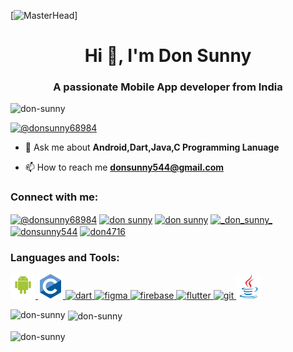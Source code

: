[![MasterHead](https://1.bp.blogspot.com/-BC5REOdNzDU/XdW2Q3tTYFI/AAAAAAAAEao/wCTMj7VtRU4kUEBMBvFB_bYC90TqeWXEgCLcBGAsYHQ/s1600/2000_600px.gif)]
<h1 align="center">Hi 👋, I'm Don Sunny</h1>
<h3 align="center">A passionate Mobile App developer from India</h3>


<p align="left"> <img src="https://komarev.com/ghpvc/?username=don-sunny&label=Profile%20views&color=0e75b6&style=flat" alt="don-sunny" /> </p>



<p align="left"> <a href="https://twitter.com/@donsunny68984" target="blank"><img src="https://img.shields.io/twitter/follow/@donsunny68984?logo=twitter&style=for-the-badge" alt="@donsunny68984" /></a> </p>

- 💬 Ask me about **Android,Dart,Java,C Programming Lanuage**

- 📫 How to reach me **donsunny544@gmail.com**

<h3 align="left">Connect with me:</h3>
<p align="left">
<a href="https://twitter.com/@donsunny68984" target="blank"><img align="center" src="https://raw.githubusercontent.com/rahuldkjain/github-profile-readme-generator/master/src/images/icons/Social/twitter.svg" alt="@donsunny68984" height="30" width="40" /></a>
<a href="https://linkedin.com/in/don sunny" target="blank"><img align="center" src="https://raw.githubusercontent.com/rahuldkjain/github-profile-readme-generator/master/src/images/icons/Social/linked-in-alt.svg" alt="don sunny" height="30" width="40" /></a>
<a href="https://stackoverflow.com/users/don sunny" target="blank"><img align="center" src="https://raw.githubusercontent.com/rahuldkjain/github-profile-readme-generator/master/src/images/icons/Social/stack-overflow.svg" alt="don sunny" height="30" width="40" /></a>
<a href="https://instagram.com/_don_sunny_" target="blank"><img align="center" src="https://raw.githubusercontent.com/rahuldkjain/github-profile-readme-generator/master/src/images/icons/Social/instagram.svg" alt="_don_sunny_" height="30" width="40" /></a>
<a href="https://www.leetcode.com/donsunny544" target="blank"><img align="center" src="https://raw.githubusercontent.com/rahuldkjain/github-profile-readme-generator/master/src/images/icons/Social/leet-code.svg" alt="donsunny544" height="30" width="40" /></a>
<a href="https://discord.gg/don4716" target="blank"><img align="center" src="https://raw.githubusercontent.com/rahuldkjain/github-profile-readme-generator/master/src/images/icons/Social/discord.svg" alt="don4716" height="30" width="40" /></a>
</p>

<h3 align="left">Languages and Tools:</h3>
<p align="left"> <a href="https://developer.android.com" target="_blank" rel="noreferrer"> <img src="https://raw.githubusercontent.com/devicons/devicon/master/icons/android/android-original-wordmark.svg" alt="android" width="40" height="40"/> </a> <a href="https://www.cprogramming.com/" target="_blank" rel="noreferrer"> <img src="https://raw.githubusercontent.com/devicons/devicon/master/icons/c/c-original.svg" alt="c" width="40" height="40"/> </a> <a href="https://dart.dev" target="_blank" rel="noreferrer"> <img src="https://www.vectorlogo.zone/logos/dartlang/dartlang-icon.svg" alt="dart" width="40" height="40"/> </a> <a href="https://www.figma.com/" target="_blank" rel="noreferrer"> <img src="https://www.vectorlogo.zone/logos/figma/figma-icon.svg" alt="figma" width="40" height="40"/> </a> <a href="https://firebase.google.com/" target="_blank" rel="noreferrer"> <img src="https://www.vectorlogo.zone/logos/firebase/firebase-icon.svg" alt="firebase" width="40" height="40"/> </a> <a href="https://flutter.dev" target="_blank" rel="noreferrer"> <img src="https://www.vectorlogo.zone/logos/flutterio/flutterio-icon.svg" alt="flutter" width="40" height="40"/> </a> <a href="https://git-scm.com/" target="_blank" rel="noreferrer"> <img src="https://www.vectorlogo.zone/logos/git-scm/git-scm-icon.svg" alt="git" width="40" height="40"/> </a> <a href="https://www.java.com" target="_blank" rel="noreferrer"> <img src="https://raw.githubusercontent.com/devicons/devicon/master/icons/java/java-original.svg" alt="java" width="40" height="40"/> </a> </p>

<p><img align="left" src="https://github-readme-stats.vercel.app/api/top-langs?username=don-sunny&show_icons=true&locale=en&layout=compact" alt="don-sunny" /></p>

<p>&nbsp;<img align="center" src="https://github-readme-stats.vercel.app/api?username=don-sunny&show_icons=true&locale=en" alt="don-sunny" /></p>

<p><img align="center" src="https://github-readme-streak-stats.herokuapp.com/?user=don-sunny&" alt="don-sunny" /></p>


